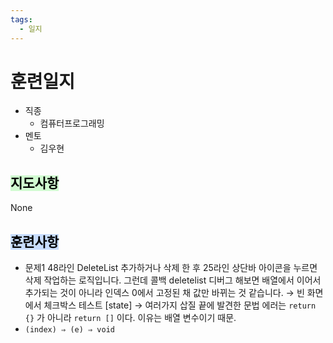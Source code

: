 ```yaml
---
tags:
  - 일지
---
```

# 훈련일지

- 직종
	- 컴퓨터프로그래밍
- 멘토
	- 김우현
## <mark style="background: #BBFABBA6;">지도사항</mark>

None

## <mark style="background: #ADCCFFA6;">훈련사항</mark>

- 문제1 48라인 DeleteList 추가하거나 삭제 한 후 25라인 상단바 아이콘을 누르면 삭제 작업하는 로직입니다. 그런데 콜백 deletelist 디버그 해보면 배열에서 이어서 추가되는 것이 아니라 인덱스 0에서 고정된 채 값만 바뀌는 것 같습니다. → 빈 화면에서 체크박스 테스트 [state] → 여러가지 삽질 끝에 발견한 문법 에러는 `return {}` 가 아니라 `return []` 이다. 이유는 배열 변수이기 때문.
- `(index) ⇒ (e) ⇒ void`